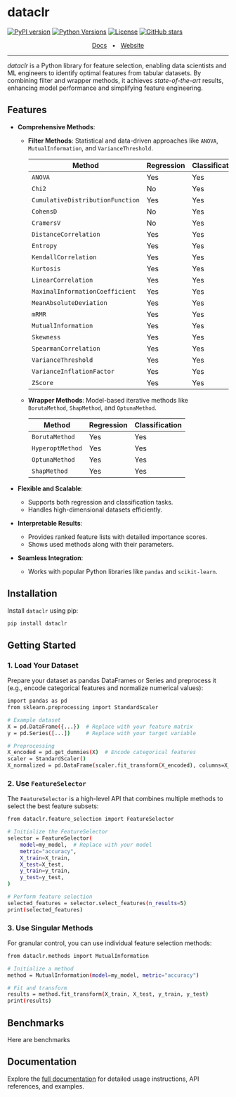 # dataclr

[![PyPI version](https://img.shields.io/pypi/v/dataclr?label=PyPI&color=blue)](https://pypi.org/project/dataclr/)
[![Python Versions](https://img.shields.io/badge/python-3.9%20|%203.10%20|%203.11%20|%203.12-blue)](https://www.python.org/)
[![License](https://img.shields.io/github/license/dataclr/dataclr?color=blue)](https://github.com/dataclr/dataclr/blob/main/LICENSE)
[![GitHub stars](https://img.shields.io/github/stars/dataclr/dataclr?label=Stars&color=yellow)](https://github.com/dataclr/dataclr/stargazers)

<div align="center">
  <a href="https://www.dataclr.com/">Docs</a>
  <span>&nbsp;&nbsp;•&nbsp;&nbsp;</span>
  <a href="https://www.dataclr.com/">Website</a>
  <hr />
</div>

_dataclr_ is a Python library for feature selection, enabling data scientists and ML engineers to identify optimal features from tabular datasets. By combining filter and wrapper methods, it achieves _state-of-the-art_ results, enhancing model performance and simplifying feature engineering.

## Features

- **Comprehensive Methods**:

  - **Filter Methods**: Statistical and data-driven approaches like `ANOVA`, `MutualInformation`, and `VarianceThreshold`.

    | Method                           | Regression | Classification |
    | -------------------------------- | ---------- | -------------- |
    | `ANOVA`                          | Yes        | Yes            |
    | `Chi2`                           | No         | Yes            |
    | `CumulativeDistributionFunction` | Yes        | Yes            |
    | `CohensD`                        | No         | Yes            |
    | `CramersV`                       | No         | Yes            |
    | `DistanceCorrelation`            | Yes        | Yes            |
    | `Entropy`                        | Yes        | Yes            |
    | `KendallCorrelation`             | Yes        | Yes            |
    | `Kurtosis`                       | Yes        | Yes            |
    | `LinearCorrelation`              | Yes        | Yes            |
    | `MaximalInformationCoefficient`  | Yes        | Yes            |
    | `MeanAbsoluteDeviation`          | Yes        | Yes            |
    | `mRMR`                           | Yes        | Yes            |
    | `MutualInformation`              | Yes        | Yes            |
    | `Skewness`                       | Yes        | Yes            |
    | `SpearmanCorrelation`            | Yes        | Yes            |
    | `VarianceThreshold`              | Yes        | Yes            |
    | `VarianceInflationFactor`        | Yes        | Yes            |
    | `ZScore`                         | Yes        | Yes            |

  - **Wrapper Methods**: Model-based iterative methods like `BorutaMethod`, `ShapMethod`, and `OptunaMethod`.

    | Method           | Regression | Classification |
    | ---------------- | ---------- | -------------- |
    | `BorutaMethod`   | Yes        | Yes            |
    | `HyperoptMethod` | Yes        | Yes            |
    | `OptunaMethod`   | Yes        | Yes            |
    | `ShapMethod`     | Yes        | Yes            |

- **Flexible and Scalable**:

  - Supports both regression and classification tasks.
  - Handles high-dimensional datasets efficiently.

- **Interpretable Results**:

  - Provides ranked feature lists with detailed importance scores.
  - Shows used methods along with their parameters.

- **Seamless Integration**:
  - Works with popular Python libraries like `pandas` and `scikit-learn`.

## Installation

Install `dataclr` using pip:

```bash
pip install dataclr
```

## Getting Started

### 1. Load Your Dataset

Prepare your dataset as pandas DataFrames or Series and preprocess it (e.g., encode categorical features and normalize numerical values):

```bash
import pandas as pd
from sklearn.preprocessing import StandardScaler

# Example dataset
X = pd.DataFrame({...})  # Replace with your feature matrix
y = pd.Series([...])     # Replace with your target variable

# Preprocessing
X_encoded = pd.get_dummies(X)  # Encode categorical features
scaler = StandardScaler()
X_normalized = pd.DataFrame(scaler.fit_transform(X_encoded), columns=X_encoded.columns)
```

### 2. Use `FeatureSelector`

The `FeatureSelector` is a high-level API that combines multiple methods to select the best feature subsets:

```bash
from dataclr.feature_selection import FeatureSelector

# Initialize the FeatureSelector
selector = FeatureSelector(
    model=my_model,  # Replace with your model
    metric="accuracy",
    X_train=X_train,
    X_test=X_test,
    y_train=y_train,
    y_test=y_test,
)

# Perform feature selection
selected_features = selector.select_features(n_results=5)
print(selected_features)
```

### 3. Use Singular Methods

For granular control, you can use individual feature selection methods:

```bash
from dataclr.methods import MutualInformation

# Initialize a method
method = MutualInformation(model=my_model, metric="accuracy")

# Fit and transform
results = method.fit_transform(X_train, X_test, y_train, y_test)
print(results)
```

## Benchmarks

Here are benchmarks

## Documentation

Explore the <a href="https://www.dataclr.com">full documentation</a> for detailed usage
instructions, API references, and examples.

